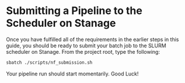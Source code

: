 # Submitting a Pipeline to the Scheduler on Stanage

Once you have fulfilled all of the requirements in the earlier steps in this guide, you should be ready to submit your batch job to the SLURM scheduler on Stanage. From the project root, type the following:

```bash
sbatch ./scripts/nf_submission.sh
```
Your pipeline run should start momentarily. Good Luck!